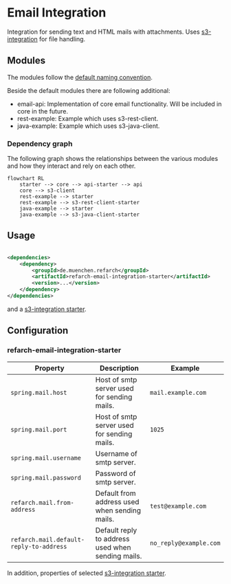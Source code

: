 # Email Integration

Integration for sending text and HTML mails with attachments. Uses [s3-integration](./s3.md) for file
handling.

## Modules

The modules follow the [default naming convention](./index.md#naming-conventions).

Beside the default modules there are following additional:

- email-api: Implementation of core email functionality. Will be included in core in the future.
- rest-example: Example which uses s3-rest-client.
- java-example: Example which uses s3-java-client.

### Dependency graph

The following graph shows the relationships between the various modules and how they interact and rely on each other.

```mermaid
flowchart RL
    starter --> core --> api-starter --> api
    core --> s3-client
    rest-example --> starter
    rest-example --> s3-rest-client-starter
    java-example --> starter
    java-example --> s3-java-client-starter
```

## Usage

```xml

<dependencies>
    <dependency>
        <groupId>de.muenchen.refarch</groupId>
        <artifactId>refarch-email-integration-starter</artifactId>
        <version>...</version>
    </dependency>
</dependencies>
```

and a [s3-integration starter](./s3.md#usage).

## Configuration

### refarch-email-integration-starter

| Property                                | Description                                       | Example                |
|-----------------------------------------|---------------------------------------------------|------------------------|
| `spring.mail.host`                      | Host of smtp server used for sending mails.       | `mail.example.com`     |
| `spring.mail.port`                      | Host of smtp server used for sending mails.       | `1025`                 |
| `spring.mail.username`                  | Username of smtp server.                          |                        |
| `spring.mail.password`                  | Password of smtp server.                          |                        |
| `refarch.mail.from-address`             | Default from address used when sending mails.     | `test@example.com`     |
| `refarch.mail.default-reply-to-address` | Default reply to address used when sending mails. | `no_reply@example.com` |

In addition, properties of selected [s3-integration starter](./s3.md#usage).
